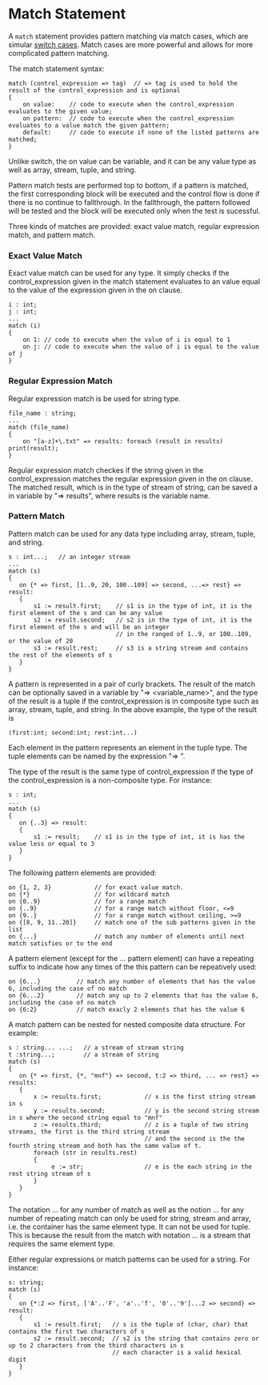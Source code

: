 # Match Statement

A `match` statement provides pattern matching via match cases, which are simular [switch cases](StatementSwitch.md). Match cases are more powerful and allows for more complicated pattern matching. 

The match statement syntax:
```altscript
match (control_expression => tag)  // => tag is used to hold the result of the control_expression and is optional
{
    on value:    // code to execute when the control_expression evaluates to the given value;
    on pattern:  // code to execute when the control_expression evaluates to a value match the given pattern;
    default:     // code to execute if none of the listed patterns are matched;
}
```
Unlike switch, the on value can be variable, and it can be any value type as well as array, stream, tuple, and string.

Pattern match tests are performed top to bottom, if a pattern is matched, the first corresponding block will be executed and the
control flow is done if there is no continue to fallthrough. In the fallthrough, the pattern followed will be tested and the block
will be executed only when the test is sucessful.

Three kinds of matches are provided: exact value match, regular expression match, and pattern match.

### Exact Value Match

Exact value match can be used for any type. It simply checks if the control_expression given in the match statement evaluates to
an value equal to the value of the expression given in the on clause.

```altscript
i : int;
j : int;
...
match (i)
{
    on 1: // code to execute when the value of i is equal to 1
    on j: // code to execute when the value of i is equal to the value of j
}
```

### Regular Expression Match

Regular expression match is be used for string type.

```altscript
file_name : string;
...
match (file_name)
{
    on "[a-z]+\.txt" => results: foreach (result in results) print(result);
}
```
Regular expression match checkes if the string given in the control_expression matches the regular expression given in the
on clause. The matched result, which is in the type of stream of string, can be saved a in variable by "=> results", where
results is the variable name.

### Pattern Match

Pattern match can be used for any data type including array, stream, tuple, and string.

```altscript
s : int...;   // an integer stream
...
match (s)
{
   on {* => first, [1..9, 20, 100..109] => second, ...=> rest} => result:
   {
       s1 := result.first;    // s1 is in the type of int, it is the first element of the s and can be any value
       s2 := result.second;   // s2 is in the type of int, it is the first element of the s and will be an integer
                              // in the ranged of 1..9, or 100..109, or the value of 20
       s3 := result.rest;     // s3 is a string stream and contains the rest of the elements of s
   }
}
```
A pattern is represented in a pair of curly brackets. The result of the match can be optionally saved in a variable by
"=> <variable_name>", and the type of the result is a tuple if the control_expression is in composite type such as
array, stream, tuple, and string. In the above example, the type of the result is

```altscript
(first:int; second:int; rest:int...)
```
Each element in the pattern represents an element in the tuple type. The tuple elements can be named by the expression
"=> <name>".

The type of the result is the same type of control_expression if the type of the control_expression is a non-composite
type. For instance:
 
```altscript
s : int;
...
match (s)
{
   on {..3} => result:
   {
       s1 := result;    // s1 is in the type of int, it is has the value less or equal to 3
   }
}
```
The following pattern elements are provided:
 
```altscript
on {1, 2, 3}            // for exact value match.
on {*}                  // for wildcard match
on {0..9}               // for a range match
on {..9}                // for a range match without floor, <=9
on {9..}                // for a range match without ceiling, >=9
on {[8, 9, 11..20]}     // match one of the sub patterns given in the list
on {...}                // match any number of elements until next match satisfies or to the end
```
 
A pattern element (except for the ... pattern element) can have a repeating suffix to indicate how any times of the this pattern
can be repeatively used:
 
```altscript
on {6...}          // match any number of elements that has the value 6, including the case of no match
on {6...2}         // match any up to 2 elements that has the value 6, including the case of no match
on {6:2}           // match exacly 2 elements that has the value 6
``` 
A match pattern can be nested for nested composite data structure. For example:
 
```altscript 
s : string... ...;   // a stream of stream string
t :string...;        // a stream of string
match (s)
{
   on {* => first, {*, "mnf"} => second, t:2 => third, ... => rest} => results:
   {
       x := results.first;            // x is the first string stream in s
       y := results.second;           // y is the second string stream in s where the second string equal to "mnf"
       z := results.third;            // z is a tuple of two string streams, the first is the third string stream
                                      // and the second is the the fourth string stream and both has the same value of t.
       foreach (str in results.rest)
       {
            e := str;                 // e is the each string in the rest string stream of s
       }
   }
}
```  
 
The notation ... for any number of match as well as the notion ... for any number of repeating match can only be used
for string, stream and array, i.e. the container has the same element type. It can not be used for tuple. This is
because the result from the match with notation ... is a stream that requires the same element type.
 
Either regular expressions or match patterns can be used for a string. For instance:
```altscript
s: string;
match (s)
{
   on {*:2 => first, ['A'..'F', 'a'..'f', '0'..'9']...2 => second} => result:
   {
       s1 := result.first;   // s is the tuple of (char, char) that contains the first two characters of s
       s2 := result.second;  // s2 is the string that contains zero or up to 2 characters from the third characters in s
                             // each character is a valid hexical digit
   }
}
``` 


